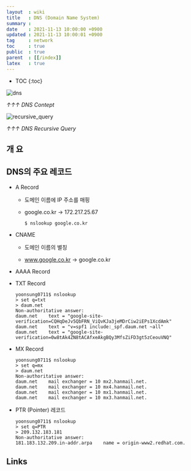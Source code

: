 ```yaml
---
layout  : wiki
title   : DNS (Domain Name System)
summary : 
date    : 2021-11-13 10:00:00 +0900
updated : 2021-11-13 10:00:01 +0900
tag     : network
toc     : true
public  : true
parent  : [[/index]]
latex   : true
---
```

* TOC
{:toc}

![dns](https://user-images.githubusercontent.com/65143458/140613151-df91e03c-0727-417d-950d-d443f0dd828a.png)

_↑↑↑ DNS Contept_

![recursive_query](https://user-images.githubusercontent.com/65143458/140613224-0541862a-9fdf-44c0-9bf8-ef6be52c4ad3.gif)

_↑↑↑ DNS Recursive Query_

## 개 요

## DNS의 주요 레코드

* A Record

    * 도메인 이름에 IP 주소를 매핑

    * google.co.kr -> 172.217.25.67

        ```shell
        $ nslookup google.co.kr
        ```

* CNAME

    * 도메인 이름의 별칭

    * www.google.co.kr -> google.co.kr

* AAAA Record

* TXT Record

    ```shell
    yoonsung0711$ nslookup
    > set q=txt
    > daum.net
    Non-authoritative answer:
    daum.net	text = "google-site-verification=CQHqDeJv5QbFRN_ViQvKJa3jeMDrCiw2iEPs1XcdAmk"
    daum.net	text = "v=spf1 include:_spf.daum.net ~all"
    daum.net	text = "google-site-verification=0w8tAk4ZN8tACAfxeAkgBQy3MfsZiFD3gt5zCeouVNQ"
    ```
* MX Record

    ```shell
    yoonsung0711$ nslookup
    > set q=mx
    > daum.net
    Non-authoritative answer:
    daum.net	mail exchanger = 10 mx2.hanmail.net.
    daum.net	mail exchanger = 10 mx4.hanmail.net.
    daum.net	mail exchanger = 10 mx1.hanmail.net.
    daum.net	mail exchanger = 10 mx3.hanmail.net.
    ```

* PTR (Pointer) 레코드

    ```shell
    yoonsung0711$ nslookup
    > set q=PTR
    > 209.132.183.181
    Non-authoritative answer:
    181.183.132.209.in-addr.arpa	name = origin-www2.redhat.com.
    ```

## Links

